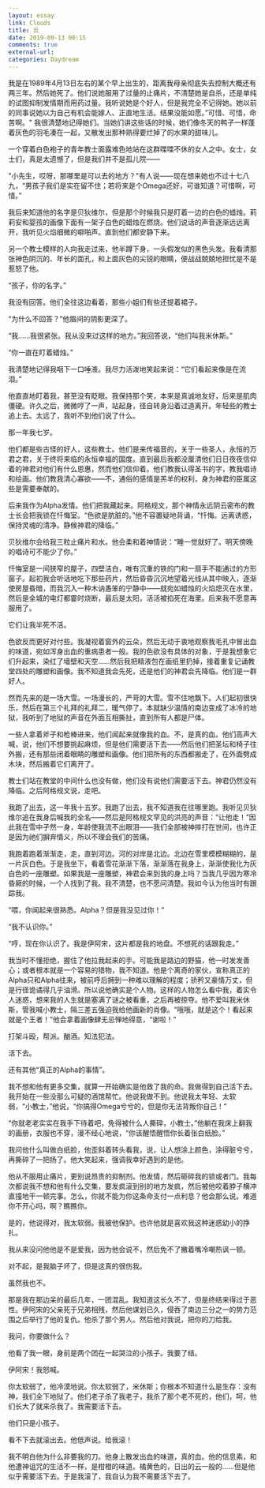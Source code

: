```yaml
---
layout: essay
link: Clouds
title: 云
date: 2019-09-13 00:15
comments: true
external-url:
categories: Daydream
---
```


我是在1989年4月13日左右的某个早上出生的，距离我母亲彻底失去控制大概还有两三年。然后她死了。他们说她服用了过量的止痛片，不清楚她是自杀，还是单纯的试图抑制发情期而用药过量。我听说她是个好人，但是我完全不记得她。她以前的同事说她以为自己有机会能嫁人、正直地生活。结果没能如愿。”可惜、可惜，命苦啊。" 我很清楚地记得她们。当她们讲这些话的时候，她们像冬天的鸭子一样蓬着灰色的羽毛凑在一起，又散发出那种熟得要烂掉了的水果的甜味儿。

一个穿着白色袍子的青年教士面露难色地站在这群喋喋不休的女人之中。女士，女士们，真是太遗憾了，但是我们并不是孤儿院——

"小先生，哎呀，那哪里是可以去的地方？"有人说——现在想来她也不过十七八九，“男孩子我们是实在留不住；若将来是个Omega还好，可谁知道？可惜啊，可惜。”

我后来知道他的名字是贝狄维尔，但是那个时候我只是盯着一边的白色的蜡烛。莉莉安和婴孩的画像下面有一架子白色的蜡烛在燃烧。他们说话的声音逐渐远远离开，我听见火焰细微的噼啪声。直到他们都安静下来。

另一个教士模样的人向我走过来，他半蹲下身，一头假发似的黑色头发。我看清那张神色阴沉的、年长的面孔，和上面灰色的尖锐的眼睛，便战战兢兢地担忧是不是惹怒了他。

“孩子，你的名字。”

我没有回答。他们全往这边看着，那些小姐们有些还提着裙子。

“为什么不回答？”他眉间的阴影更深了。

“我……我很紧张。我从没来过这样的地方。”我回答说，“他们叫我米休斯。”

“你一直在盯着蜡烛。”

我清楚地记得我咽下一口唾液。我尽力活泼地笑起来说：“它们看起来像是在流泪。”

他直直地盯着我，甚至没有眨眼。我保持那个笑，本来是真诚地友好，后来是肌肉僵硬。许久之后，微微哼了一声，站起身，径自转身沿着过道离开。年轻些的教士追上去。太远了，我听不到他们说了什么。

那一年我七岁。

他们都是些古怪的好人，这些教士。他们是来传福音的，关于一些圣人，永恒的万君之君，关于终将来临的永恒幸福的国度。直到最后我都没厘清他们日日夜夜信仰着的神君对他们有什么恩惠，然而他们信仰着。他们教我认得圣书的字，教我唱诗和绘画。他们教我清心寡欲——不，通俗的感情是羔羊的权利，身为神君的臣属这些是需要奉献的。

后来我作为Alpha发情。他们把我藏起来。阿格规文，那个神情永远阴云密布的教士长会把我锁在忏悔室。“色欲是肮脏的。”他不容置疑地背诵，“忏悔。远离诱惑，保持灵魂的清净。静候神君的降临。”

贝狄维尔会给我三粒止痛片和水。他会柔和着神情说：“睡一觉就好了。明天傍晚的唱诗可不能少了你。”

忏悔室是一间狭窄的屋子，四壁洁白，唯有沉重的铁的门和一扇手不能通过的方形窗子。起初我会听话地吃下那些药片，然后昏昏沉沉地望着光线从其中映入，逐渐使房屋昏暗，而我沉入一种木讷愚笨的宁静中——就宛如蜡烛的火焰熄灭在水里，然后是全城的电灯都霎时烧断，最后是太阳，活活被掐死在海里。后来我不愿意再服用了。

它们让我半死不活。

色欲反而更好对付些。我凝视着窗外的云朵，然后无动于衷地观察我毛孔中冒出血的味道，宛如浑身出血的重病患者一般。我的色欲没有具体的对象，于是我想象它们升起来，染红了墙壁和天空……然后我把精液包在画纸里扔掉，接着重复记诵教堂四处的雕塑和画像。我不知道我会先死，还是他们的神君会先降临。他们是一群好人。

然而先来的是一场大雪。一场漫长的，严苛的大雪。雪不住地飘下。人们起初很快乐，然后在第三个礼拜的礼拜二，暖气停了。本就缺少温情的南边变成了冰冷的地狱，我听到了地狱的声音在外面互相撕扯，直到所有人都是尸体。

一些人拿着斧子和枪棒进来，他们闻起来就像我的血。不，是真的血。他们高声大喊，说，他们不想要挑起麻烦，但是他们需要活下去——然后他们把圣坛和椅子往外搬，还有那些闭着眼睛的雕塑和画像。他们把所有的东西都搬走了，在外面劈成木块，然后搬着它们离开了。

教士们站在教堂的中间什么也没有做，他们没有说他们需要活下去。神君仍然没有降临。之后阿格规文说，走吧。

我跑了出去，这一年我十五岁。我跑了出去，我不知道我在往哪里跑。我听见贝狄维尔追在我身后喊我的全名——然后是阿格规文罕见的洪亮的声音：“让他走！”因此我在雪中孑然一身，年龄使我流不出眼泪——我们全部被神摔打在世间，也许正是因为祂们摒弃情义，所以不理会我们的苦痛。

我跑着跑着渐渐走，走，直到河边。河的对岸是北边。北边在雪里模模糊糊的，是一片灰白色。于是我坐下，看着雪花渐渐下落，渐渐落在我身上，渐渐使我化为灰白色的一座雕塑。如果我是一座雕塑，神君会来到我的身上吗？当我几乎因为寒冷昏厥的时候，一个人找到了我。我不清楚，也不愿问清楚。我如今认为他当时有跟踪我。

“喂，你闻起来很熟悉。Alpha？但是我没见过你！”

“我不认识你。”

“哼，现在你认识了。我是伊阿宋，这片都是我的地盘。不想死的话跟我走。”

我当时不懂拒绝，握住了他拉我起来的手。可能我是路边的野猫，他一时发发善心；或者根本就是一个容易的猎物，我不知道。他是个离奇的家伙，宣称真正的Alpha只和Alpha往来，被前呼后拥到一种难以理解的程度；骄矜又豪情万丈，但是行径诡谲得几乎油滑。所以说他确实是个人物。这样的人物怎么看中我，着实令人迷惑，想来我的人生就是塞满了谜之被看重，之后再被掠夺。他不爱叫我米休斯，管我喊小教士，隔三差五强迫我给他画新的肖像。“哦哦，就是这个！看起来就是个王者！”他会拿着画像肆无忌惮地得意，“谢啦！”

打架斗殴，帮派。酗酒。知法犯法。

活下去。

还有其他“真正的Alpha的事情”。

我不想和他有更多交集，就算一开始确实是他救了我的命。我做得到自己活下去。我开始在一些没那么可疑的酒馆帮忙。他说我做不到。他说我太年轻、太软弱，“小教士，”他说，“你搞得Omega兮兮的，但是你无法背叛你自己！”

“你就老老实实在我手下待着吧，免得被什么人撕碎，小教士。”他躺在我床上翻我的画册，衣服也不穿，漫不经心地说，“你该醒悟醒悟你长着张白纸脸。”

我问他什么叫做白纸脸，他歪斜着转头看我，说，让人想涂上颜色，涂得脏兮兮，再撕碎了一把扬了。他大笑起来，强调我幸好遇到的是他。

他从不服用止痛片，更别说昂贵的抑制剂。他发情，然后砸碎我的锁或者门。我每次都说我不想和他有什么交集，要发疯滚到别的地方发疯，然后被他咬着脖子横冲直撞地干一顿完事。怎么，你就不能为你这条命支付一点利息？他会那么说。难道你不开心吗，啊？瞧瞧你。

是的，他说得对，我太软弱。我被他保护。也许他就是喜欢我这种迷惑幼小的挣扎。

我从来没问他他是不是爱我，因为他会说不，然后免不了撇着嘴冷嘲热讽一顿。

对不起，是我脑子坏了，但是这真的很伤我。

虽然我也不。

那是我在那边呆的最后几年，一团混乱。我知道这长久不了，但是终结来得过于恶性。伊阿宋的父亲死于兄弟相残，然后他谋划已久，侵吞了南边三分之一的势力范围之后举行了他的复仇。他杀了那个男人。然后他对我说，把你的刀给我。

我问，你要做什么？

他看了我一眼，身前是两个团在一起哭泣的小孩子。我要了结。

伊阿宋！我怒喊。

你太软弱了，他冷漠地说。你太软弱了，米休斯；你根本不知道什么是生存：没有神，我们全下地狱了。他们老子杀了我老子，我杀了那个老不死的，他们，呵，他们长大了就来杀我了。我需要活下去。

他们只是小孩子。

看不下去就滚出去。他低声说。给我滚！

我不明白他为什么非要我的刀。他身上散发出血的味道，真的血。他的信息素，和他遭神诅咒的生活不一样，是柑橙的味道。橘黄色的，日出的云一般的……但是他似乎需要活下去。于是我滚了，我自认为我不需要活下去了。
